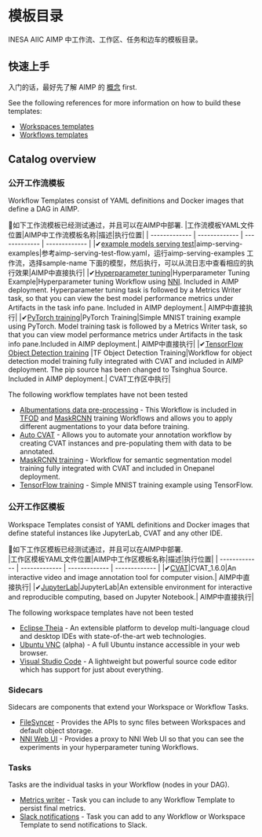 # 模板目录
INESA AIIC AIMP 中工作流、工作区、任务和边车的模板目录。

## 快速上手
入门的话，最好先了解 AIMP 的 [概念](https://docs.dev.aimpcloud.cn) first.

See the following references for more information on how to build these templates:

- [Workspaces templates](https://docs.onepanel.ai/docs/reference/workspaces/templates)
- [Workflows templates](https://docs.onepanel.ai/docs/reference/workflows/templates)

## Catalog overview

### 公开工作流模板
Workflow Templates consist of YAML definitions and Docker images that define a DAG in AIMP.

📍如下工作流模板已经测试通过，并且可以在AIMP中部署. 
|工作流模板YAML文件位置|AIMP中工作流模板名称|描述|执行位置|
| ------------- | ------------- | ------------- | ------------- |
|✔[example models serving test](https://github.com/chuangxinyuan/aimp-examples/tree/master/aimp-serving)|aimp-serving-examples|参考aimp-serving-test-flow.yaml，运行aimp-serving-examples 工作流，选择sample-name 下面的模型，然后执行，可以从流日志中查看相应的执行效果|AIMP中直接执行|
|✔[Hyperparameter tuning](https://github.com/chuangxinyuan/templates/blob/master/workflows/hyperparameter-tuning)|Hyperparameter Tuning Example|Hyperparameter tuning Workflow using [NNI](https://github.com/microsoft/nni). Included in AIMP deployment. Hyperparameter tuning task is followed by a Metrics Writer task, so that you can view the best model performance metrics under Artifacts in the task info pane. Included in AIMP deployment.| AIMP中直接执行|
|✔[PyTorch training](https://github.com/chuangxinyuan/templates/blob/master/workflows/pytorch-mnist-training)|PyTorch Training|Simple MNIST training example using PyTorch. Model training task is followed by a Metrics Writer task, so that you can view model performance metrics under Artifacts in the task info pane.Included in AIMP deployment.| AIMP中直接执行|
|✔[TensorFlow Object Detection training](https://github.com/chuangxinyuan/templates/blob/master/workflows/tf-object-detection-training) |TF Object Detection Training|Workflow for object detection model training fully integrated with CVAT and included in AIMP deployment. The pip source has been changed to Tsinghua Source. Included in AIMP deployment.| CVAT工作区中执行|

The following workflow templates have not been tested
- [Albumentations data pre-processing](https://github.com/onepanelio/templates/blob/master/workflows/albumentations-preprocessing) - This Workflow is included in [TFOD](https://github.com/onepanelio/templates/tree/release-v0.18.0/workflows/tf-object-detection-training) and [MaskRCNN](https://github.com/onepanelio/templates/tree/release-v0.18.0/workflows/maskrcnn-training) training Workflows and allows you to apply different augmentations to your data before training.
- [Auto CVAT](https://github.com/onepanelio/templates/blob/master/workflows/auto-cvat) - Allows you to automate your annotation workflow by creating CVAT instances and pre-populating them with data to be annotated.
- [MaskRCNN training](https://github.com/onepanelio/templates/blob/master/workflows/maskrcnn-training) - Workflow for semantic segmentation model training fully integrated with CVAT and included in Onepanel deployment.
- [TensorFlow training](https://github.com/onepanelio/templates/blob/master/workflows/tensorflow-mnist-training) - Simple MNIST training example using TensorFlow.

### 公开工作区模板
Workspace Templates consist of YAML definitions and Docker images that define stateful instances like JupyterLab, CVAT and any other IDE.

📍如下工作区模板已经测试通过，并且可以在AIMP中部署.  
|工作区模板YAML文件位置|AIMP中工作区模板名称|描述|执行位置|
| ------------- | ------------- | ------------- | ------------- |
|✔[CVAT](https://github.com/onepanelio/templates/blob/master/workspaces/cvat)|CVAT_1.6.0|An interactive video and image annotation tool for computer vision.| AIMP中直接执行|
|✔[JupyterLab](https://github.com/onepanelio/templates/blob/master/workspaces/jupyterlab)|JupyterLab|An extensible environment for interactive and reproducible computing, based on Jupyter Notebook.| AIMP中直接执行|

The following workspace templates have not been tested
- [Eclipse Theia](https://github.com/onepanelio/templates/blob/master/workspaces/theia) - An extensible platform to develop multi-language cloud and desktop IDEs with state-of-the-art web technologies.
- [Ubuntu VNC](https://github.com/onepanelio/templates/blob/master/workspaces/vnc) (alpha) - A full Ubuntu instance accessible in your web browser.
- [Visual Studio Code](https://github.com/onepanelio/templates/blob/master/workspaces/vscode) - A lightweight but powerful source code editor which has support for just about everything. 

### Sidecars
Sidecars are components that extend your Workspace or Workflow Tasks.

- [FileSyncer](https://github.com/onepanelio/templates/blob/master/sidecars/filesyncer) - Provides the APIs to sync files between Workspaces and default object storage.
- [NNI Web UI](https://github.com/onepanelio/templates/blob/master/sidecars/nni-web-ui) - Provides a proxy to NNI Web UI so that you can see the experiments in your hyperparameter tuning Workflows.

### Tasks
Tasks are the individual tasks in your Workflow (nodes in your DAG).

- [Metrics writer](https://github.com/onepanelio/templates/blob/master/tasks/metrics-writer) - Task you can include to any Workflow Template to persist final metrics.
- [Slack notifications](https://github.com/onepanelio/templates/blob/master/tasks/slack-notify) - Task you can add to any Workflow or Workspace Template to send notifications to Slack.
